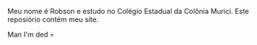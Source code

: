 Meu nome é Robson e estudo no Colégio Estadual da Colônia Murici.
Este reposiório contém meu site.

Man I'm ded 💀
